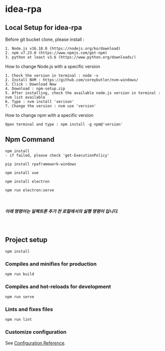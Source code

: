 # idea-rpa


## Local Setup for idea-rpa 
Before git bucket clone, please install :
```
1. Node.js v16.18.0 (https://nodejs.org/ko/download)
2. npm v7.23.0 (https://www.npmjs.com/get-npm)
3. python at least v3.6 (https://www.python.org/downloads/)
```
How to change Node.js with a specific version
```
1. Check the version in terminal : node -v
2. Install NVM : https://github.com/coreybutler/nvm-windows/
3. Click : Download Now  
4. Download : npm-setup.zip
5. After installing, check the available node.js version in terminal : nvm list available
6. Type : nvm install 'verison'
7. Change the version : nvm use 'version'
```

How to change npm with a specific version
```
Open terminal and type : npm install -g npm@'version'
```

## Npm Command 
```
npm install
- if failed, please check 'get-ExecutionPolicy' 

pip install rpaframework-windows

npm install vue

npm install electron

npm run electron:serve
```

</br>



##### 아래 명령어는 일렉트론 추가 전 로컬에서의 실행 명령어 입니다.  
</br>

## Project setup
```
npm install
```
### Compiles and minifies for production
```
npm run build
```
### Compiles and hot-reloads for development
```
npm run serve
```


### Lints and fixes files
```
npm run lint
```

### Customize configuration
See [Configuration Reference](https://cli.vuejs.org/config/).
